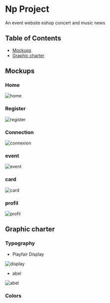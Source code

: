 # Np Project
An event website eshop concert and music news
## Table of Contents
* [Mockups](#mockups)
* [Graphic charter](#graphic-charter)

## Mockups
### Home
![home](https://user-images.githubusercontent.com/90910874/150365190-8c121730-2843-42f5-bbd1-9afb3021d2eb.png)
### Register
![register](https://user-images.githubusercontent.com/90910874/150365302-5283a87c-c33b-47bc-8912-8f2d8efc9915.png)
### Connection
![connexion](https://user-images.githubusercontent.com/90910874/150365492-a3ee2afd-a568-4fda-810e-785f3a4daccc.png)
### event
![event](https://user-images.githubusercontent.com/90910874/150365560-e2221b41-8aa0-4a5b-a8fd-13049d384551.png)
### card
![card](https://user-images.githubusercontent.com/90910874/150365588-05955fab-ccb1-40fd-b54f-e576aca857ae.png)
### profil
![profil](https://user-images.githubusercontent.com/90910874/150365643-4702e4f3-c00b-4582-b524-cbcdd1216957.png)
## Graphic charter
### Typography 

- Playfair Display

![display](https://user-images.githubusercontent.com/90910874/150366271-1eb294f4-2107-4f09-8a07-fa8d73b952b8.png)

- abel

![abel](https://user-images.githubusercontent.com/90910874/150366386-0a3dfefd-2af0-4a5e-970e-037cd18ba650.png)

### Colors


